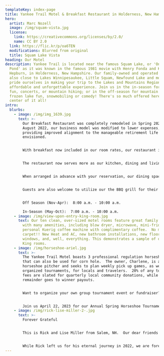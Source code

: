 ```yaml
---
templateKey: index-page
title: Yankee Trail Motel & Breakfast Restaurant in Holderness, New Hampshire
hero:
  artist: Marc Nozell
  image: /img/squam-vista.jpg
  license:
    link: https://creativecommons.org/licenses/by/2.0/
    name: CC BY 2.0
  link: https://flic.kr/p/oa6TEN
  modifications: Blurred from original
  title: Squam Lake Vista
heading: Our Motel
description: Yankee Trail is located near the famous Squam Lake, or 'On Golden
  Pond' as it was known in the famous 1981 movie with Henry Fonda and Katharine
  Hepburn, in Holderness, New Hampshire. Our family-owned and operated motel is
  also close to Lakes Winnipesaukee, Little Squam, Newfound Lake and more. We
  pride ourselves in making your trip to the Lakes and Mountains Region an
  affordable and unforgettable experience. Join us in the in-season for lake
  fun, concerts, or mountain hiking; or in the off-season for mountain snow,
  frozen lake fun, snowmobiling or comedy! There's so much offered here in the
  center of it all!
intro:
  blurbs:
    - image: /img/img_1639.jpg
      text: >-
        Our Breakfast Restaurant was completely remodeled in Spring 2021.  In
        August 2022, our business model was modified to lower expenses, while
        providing improved alignment to the manageable retirement life we
        envisioned. 


        With breakfast now included in our room rates, our restaurant is dedicated to serving our motel guests only.  Our guests get to experience that Bed & Breakfast vibe with the luxury of enjoying their own private space, separate from the owners.  


        The restaurant now serves more as our kitchen, dining and living space where we invite our guests to join us for breakfast appetizers while we make your breakfast to order.  We have no menu.  We primarily cook your basic American breakfast options to order or provide homemade specials. 


        When arranged in advance with your reservation, our dining space is available to group guests as a common area for gathering in hot, cold, or inclement weather.  BBQ or other Dinner options are available upon requests for guests arriving in groups.


        Guests are also welcome to utilize our the BBQ grill for their own use, should you choose to have dinner at 'home'.


        Off Season (Nov-Apr):  8:00 a.m. - 10:00 a.m.

        In-Season (May-Oct):  7:00 a.m. - 10:00 a.m.
    - image: /img/view-upon-entry-king-room.jpg
      text: Our ten clean, over-sized motel rooms feature great family accommodations
        with many amenities, including blow dryer, microwave, mini-fridge, and
        personal Kuerig coffee machine with complimentary coffee.  No more
        carpet!! New Heat and AC, new bathroom installations, new floors, doors,
        windows, and, well, everything. This demonstrates a sample of one of our
        King rooms.
    - image: /img/horseshoe-ariel.jpg
      text: >-
        The Yankee Trail Motel boasts 3 professional regulation horseshoe pits
        that can also be used for corn hole.  The owner, Charlene, is an avid
        horseshoe pitcher and seeks to plan weekly pick up games, as well as
        organized tournaments, for locals and travelers.  20% of any tournament
        fees are slated for quarterly local community donations, while the
        remainder goes to winner payouts.  


        Want to organize your own group tournament event or fundraiser?  Contact Charlene on her personal mobile at 508-717-4777.


        Join us April 22, 2023 for our Annual Spring Horseshoe Tournament.  Locals welcomed and encouraged!
    - image: /img/rick-lise-miller-2-.jpg
      text: >-
        Forever Grateful


        This is Rick and Lise Miller from Salem, NH.  Our dear friends who graciously helped get us started - be it tearing down walls, sewing curtains, painting, prepping the restaurant, baking the homemade muffins, painting, serving the omelets and home fries with bacon, did I mention painting?, splitting firewood, building campfires, serving crockpot dinners - there was no job too small.  And there was a little painting needed.


        While Rick left us for his eternal journey in 2022, we are forever grateful to them both for the friendship, support, and elbow grease they gave us to get started. We are honored to consider them family.
---
```


